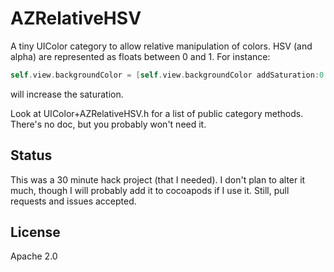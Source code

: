 AZRelativeHSV
=============
A tiny UIColor category to allow relative manipulation of colors. HSV (and alpha) are represented as floats between 0 and 1. For instance:

``` objective-c
self.view.backgroundColor = [self.view.backgroundColor addSaturation:0.1];
```

will increase the saturation.

Look at UIColor+AZRelativeHSV.h for a list of public category methods. There's no doc, but you probably won't need it.

Status
------
This was a 30 minute hack project (that I needed). I don't plan to alter it much, though I will probably add it to cocoapods if I use it. Still, pull requests and issues accepted.

License
-------
Apache 2.0